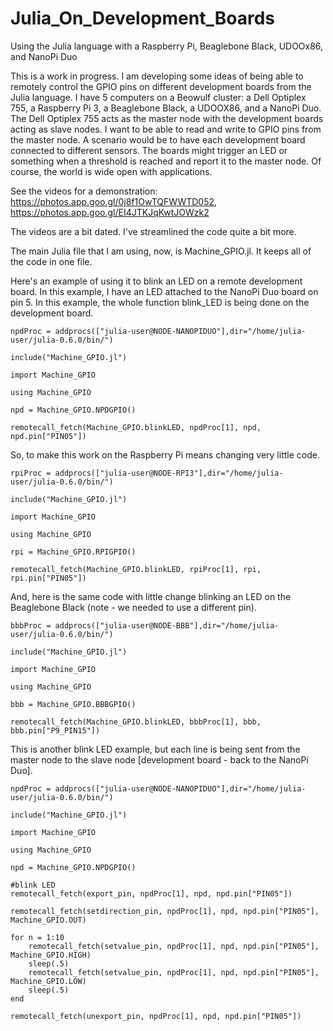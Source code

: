 # Julia_On_Development_Boards
Using the Julia language with a Raspberry Pi, Beaglebone Black, UDOOx86, and NanoPi Duo

This is a work in progress. I am developing some ideas of being able to remotely control the GPIO pins on different development boards from the Julia language. I have 5 computers on a Beowulf cluster: a Dell Optiplex 755, a Raspberry Pi 3, a Beaglebone Black, a UDOOX86, and a NanoPi Duo. The Dell Optiplex 755 acts as the master node with the development boards acting as slave nodes. I want to be able to read and write to GPIO pins from the master node. A scenario would be to have each development board connected to different sensors. The boards might trigger an LED or something when a threshold is reached and report it to the master node. Of course, the world is wide open with applications.

See the videos for a demonstration: https://photos.app.goo.gl/0j8f1OwTQFWWTD052, https://photos.app.goo.gl/EI4JTKJqKwtJOWzk2 

The videos are a bit dated. I've streamlined the code quite a bit more.

The main Julia file that I am using, now, is Machine_GPIO.jl. It keeps all of the code in one file.

Here's an example of using it to blink an LED on a remote development board. In this example, I have an LED attached
to the NanoPi Duo board on pin 5. In this example, the whole function blink_LED is being done on the development board.

```
npdProc = addprocs(["julia-user@NODE-NANOPIDUO"],dir="/home/julia-user/julia-0.6.0/bin/")

include("Machine_GPIO.jl")

import Machine_GPIO

using Machine_GPIO

npd = Machine_GPIO.NPDGPIO()

remotecall_fetch(Machine_GPIO.blinkLED, npdProc[1], npd, npd.pin["PIN05"])
```

So, to make this work on the Raspberry Pi means changing very little code.

```
rpiProc = addprocs(["julia-user@NODE-RPI3"],dir="/home/julia-user/julia-0.6.0/bin/")

include("Machine_GPIO.jl")

import Machine_GPIO

using Machine_GPIO

rpi = Machine_GPIO.RPIGPIO()

remotecall_fetch(Machine_GPIO.blinkLED, rpiProc[1], rpi, rpi.pin["PIN05"])
```

And, here is the same code with little change blinking an LED on the Beaglebone Black (note - we needed to use
a different pin).

```
bbbProc = addprocs(["julia-user@NODE-BBB"],dir="/home/julia-user/julia-0.6.0/bin/")

include("Machine_GPIO.jl")

import Machine_GPIO

using Machine_GPIO

bbb = Machine_GPIO.BBBGPIO()

remotecall_fetch(Machine_GPIO.blinkLED, bbbProc[1], bbb, bbb.pin["P9_PIN15"])
```

This is another blink LED example, but each line is being sent from the master node to the slave node [development
board - back to the NanoPi Duo].

```
npdProc = addprocs(["julia-user@NODE-NANOPIDUO"],dir="/home/julia-user/julia-0.6.0/bin/")

include("Machine_GPIO.jl")

import Machine_GPIO

using Machine_GPIO

npd = Machine_GPIO.NPDGPIO()

#blink LED
remotecall_fetch(export_pin, npdProc[1], npd, npd.pin["PIN05"])

remotecall_fetch(setdirection_pin, npdProc[1], npd, npd.pin["PIN05"], Machine_GPIO.OUT)

for n = 1:10
	remotecall_fetch(setvalue_pin, npdProc[1], npd, npd.pin["PIN05"], Machine_GPIO.HIGH)
	sleep(.5)
	remotecall_fetch(setvalue_pin, npdProc[1], npd, npd.pin["PIN05"], Machine_GPIO.LOW)
	sleep(.5)
end

remotecall_fetch(unexport_pin, npdProc[1], npd, npd.pin["PIN05"])
```


